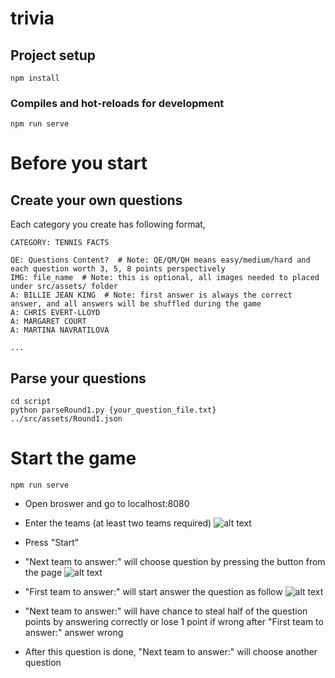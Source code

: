 # trivia

## Project setup
```
npm install
```

### Compiles and hot-reloads for development
```
npm run serve
```

# Before you start

## Create your own questions

Each category you create has following format,
```
CATEGORY: TENNIS FACTS

QE: Questions Content?  # Note: QE/QM/QH means easy/medium/hard and each question worth 3, 5, 8 points perspectively
IMG: file_name  # Note: this is optional, all images needed to placed under src/assets/ folder
A: BILLIE JEAN KING  # Note: first answer is always the correct answer, and all answers will be shuffled during the game
A: CHRIS EVERT-LLOYD
A: MARGARET COURT
A: MARTINA NAVRATILOVA

...
```

## Parse your questions
```
cd script
python parseRound1.py {your_question_file.txt} ../src/assets/Round1.json
```

# Start the game
```npm run serve```

- Open broswer and go to localhost:8080

- Enter the teams (at least two teams required)
![alt text](TeamPage.png)

- Press "Start"
- "Next team to answer:" will choose question by pressing the button from the page
![alt text](Round1.png)
- "First team to answer:" will start answer the question as follow
![alt text](ChooseQuestion.png)
- "Next team to answer:" will have chance to steal half of the question points by answering correctly or lose 1 point if wrong after "First team to answer:" answer wrong
- After this question is done, "Next team to answer:" will choose another question
